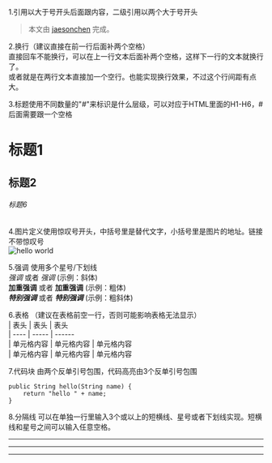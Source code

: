 
1.引用以大于号开头后面跟内容，二级引用以两个大于号开头  
> 本文由 [jaesonchen](https://github.com/jaesonchen/java-study/edit/master/README.md) 完成。  


2.换行（建议直接在前一行后面补两个空格）  
直接回车不能换行，可以在上一行文本后面补两个空格，这样下一行的文本就换行了。  
或者就是在两行文本直接加一个空行。也能实现换行效果，不过这个行间距有点大。  


3.标题使用不同数量的"#"来标识是什么层级，可以对应于HTML里面的H1-H6，#后面需要跟一个空格  
# 标题1  
## 标题2

###### 标题6  


4.图片定义使用惊叹号开头，中括号里是替代文字，小括号里是图片的地址。链接不带惊叹号  
![hello world](https://user-gold-cdn.xitu.io/2018/5/20/1637b08b98619455?w=312&h=305&f=png&s=22430)  


5.强调 使用多个星号/下划线  
*强调* 或者 _强调_ (示例：斜体)  
**加重强调** 或者 __加重强调__ (示例：粗体)  
***特别强调*** 或者 ___特别强调___ (示例：粗斜体)  


6.表格 （建议在表格前空一行，否则可能影响表格无法显示）  
| 表头 | 表头 | 表头  
| ---- | ----- | ------  
| 单元格内容 | 单元格内容 | 单元格内容  
| 单元格内容 | 单元格内容 | 单元格内容  

  
7.代码块 由两个反单引号包围，代码高亮由3个反单引号包围  
```
public String hello(String name) {
    return "hello " + name;
}
```
  
8.分隔线 可以在单独一行里输入3个或以上的短横线、星号或者下划线实现。短横线和星号之间可以输入任意空格。 

---  
* * *  
___  

